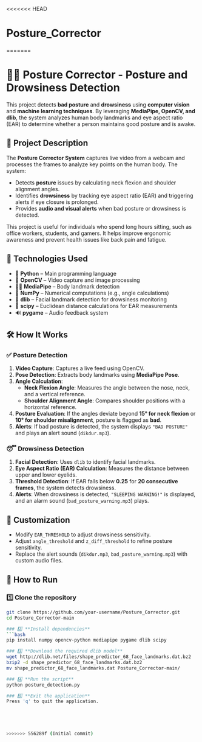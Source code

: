 <<<<<<< HEAD
# Posture_Corrector
=======
# 🧍‍♂️ Posture Corrector - Posture and Drowsiness Detection

This project detects **bad posture** and **drowsiness** using **computer vision** and **machine learning techniques**. By leveraging **MediaPipe, OpenCV, and dlib**, the system analyzes human body landmarks and eye aspect ratio (EAR) to determine whether a person maintains good posture and is awake.

## 📌 Project Description

The **Posture Corrector System** captures live video from a webcam and processes the frames to analyze key points on the human body. The system:

- Detects **posture** issues by calculating neck flexion and shoulder alignment angles.
- Identifies **drowsiness** by tracking eye aspect ratio (EAR) and triggering alerts if eye closure is prolonged.
- Provides **audio and visual alerts** when bad posture or drowsiness is detected.

This project is useful for individuals who spend long hours sitting, such as office workers, students, and gamers. It helps improve ergonomic awareness and prevent health issues like back pain and fatigue.


## 🔧 Technologies Used

- 🐍 **Python** – Main programming language
- 🎥 **OpenCV** – Video capture and image processing
- 🏃‍♂️ **MediaPipe** – Body landmark detection
- 🔢 **NumPy** – Numerical computations (e.g., angle calculations)
- 📏 **dlib** – Facial landmark detection for drowsiness monitoring
- 📐 **scipy** – Euclidean distance calculations for EAR measurements
- 🔊 **pygame** – Audio feedback system

## 🛠️ How It Works

### ✅ **Posture Detection**
1. **Video Capture**: Captures a live feed using OpenCV.
2. **Pose Detection**: Extracts body landmarks using **MediaPipe Pose**.
3. **Angle Calculation**:
   - **Neck Flexion Angle**: Measures the angle between the nose, neck, and a vertical reference.
   - **Shoulder Alignment Angle**: Compares shoulder positions with a horizontal reference.
4. **Posture Evaluation**: If the angles deviate beyond **15° for neck flexion** or **10° for shoulder misalignment**, posture is flagged as **bad**.
5. **Alerts**: If bad posture is detected, the system displays `"BAD POSTURE"` and plays an alert sound (`dikdur.mp3`).

### 😴 **Drowsiness Detection**
1. **Facial Detection**: Uses `dlib` to identify facial landmarks.
2. **Eye Aspect Ratio (EAR) Calculation**: Measures the distance between upper and lower eyelids.
3. **Threshold Detection**: If EAR falls below **0.25** for **20 consecutive frames**, the system detects drowsiness.
4. **Alerts**: When drowsiness is detected, `"SLEEPING WARNING!"` is displayed, and an alarm sound (`bad_posture_warning.mp3`) plays.

## 🎯 Customization

- Modify `EAR_THRESHOLD` to adjust drowsiness sensitivity.
- Adjust `angle_threshold` and `z_diff_threshold` to refine posture sensitivity.
- Replace the alert sounds (`dikdur.mp3`, `bad_posture_warning.mp3`) with custom audio files.

## 🚀 How to Run

### 1️⃣ **Clone the repository**
```bash
git clone https://github.com/your-username/Posture_Corrector.git
cd Posture_Corrector-main

### 2️⃣ **Install dependencies**
```bash
pip install numpy opencv-python mediapipe pygame dlib scipy

### 3️⃣ **Download the required dlib model**
wget http://dlib.net/files/shape_predictor_68_face_landmarks.dat.bz2
bzip2 -d shape_predictor_68_face_landmarks.dat.bz2
mv shape_predictor_68_face_landmarks.dat Posture_Corrector-main/

### 4️⃣ **Run the script**
python posture_detection.py

### 5️⃣ **Exit the application**
Press 'q' to quit the application.





>>>>>>> 556289f (Initial commit)
